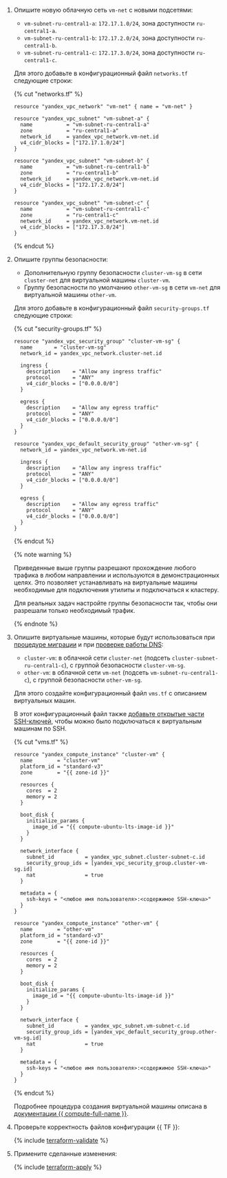 1. Опишите новую облачную сеть `vm-net` с новыми подсетями:

    * `vm-subnet-ru-central1-a`: `172.17.1.0/24`, зона доступности `ru-central1-a`.
    * `vm-subnet-ru-central1-b`: `172.17.2.0/24`, зона доступности `ru-central1-b`.
    * `vm-subnet-ru-central1-c`: `172.17.3.0/24`, зона доступности `ru-central1-c`.

    Для этого добавьте в конфигурационный файл `networks.tf` следующие строки:

    {% cut "networks.tf" %}

    ```hcl
    resource "yandex_vpc_network" "vm-net" { name = "vm-net" }
    
    resource "yandex_vpc_subnet" "vm-subnet-a" {
      name           = "vm-subnet-ru-central1-a"
      zone           = "ru-central1-a"
      network_id     = yandex_vpc_network.vm-net.id
      v4_cidr_blocks = ["172.17.1.0/24"]
    }
    
    resource "yandex_vpc_subnet" "vm-subnet-b" {
      name           = "vm-subnet-ru-central1-b"
      zone           = "ru-central1-b"
      network_id     = yandex_vpc_network.vm-net.id
      v4_cidr_blocks = ["172.17.2.0/24"]
    }
    
    resource "yandex_vpc_subnet" "vm-subnet-c" {
      name           = "vm-subnet-ru-central1-c"
      zone           = "ru-central1-c"
      network_id     = yandex_vpc_network.vm-net.id
      v4_cidr_blocks = ["172.17.3.0/24"]
    }
    ```

    {% endcut %}

1. Опишите группы безопасности:

    * Дополнительную группу безопасности `cluster-vm-sg` в сети `cluster-net` для виртуальной машины `cluster-vm`.
    * Группу безопасности по умолчанию `other-vm-sg` в сети `vm-net` для виртуальной машины `other-vm`.

    Для этого добавьте в конфигурационный файл `security-groups.tf` следующие строки:

    {% cut "security-groups.tf" %}

    ```hcl
    resource "yandex_vpc_security_group" "cluster-vm-sg" {
      name       = "cluster-vm-sg"
      network_id = yandex_vpc_network.cluster-net.id
    
      ingress {
        description    = "Allow any ingress traffic"
        protocol       = "ANY"
        v4_cidr_blocks = ["0.0.0.0/0"]
      }
    
      egress {
        description    = "Allow any egress traffic"
        protocol       = "ANY"
        v4_cidr_blocks = ["0.0.0.0/0"]
      }
    }
    
    resource "yandex_vpc_default_security_group" "other-vm-sg" {
      network_id = yandex_vpc_network.vm-net.id
    
      ingress {
        description    = "Allow any ingress traffic"
        protocol       = "ANY"
        v4_cidr_blocks = ["0.0.0.0/0"]
      }
    
      egress {
        description    = "Allow any egress traffic"
        protocol       = "ANY"
        v4_cidr_blocks = ["0.0.0.0/0"]
      }
    }
    ```

    {% endcut %}

    {% note warning %}

    Приведенные выше группы разрешают прохождение любого трафика в любом направлении и используются в демонстрационных целях. Это позволяет устанавливать на виртуальные машины необходимые для подключения утилиты и подключаться к кластеру.

    Для реальных задач настройте группы безопасности так, чтобы они разрешали только необходимый трафик.

    {% endnote %}

1. Опишите виртуальные машины, которые будут использоваться при [процедуре миграции](#do-actions-for-migration) и при [проверке работы DNS](#check-cluster-availability):

    * `cluster-vm`: в облачной сети `cluster-net` (подсеть `cluster-subnet-ru-central1-c`), с группой безопасности `cluster-vm-sg`.
    * `other-vm`: в облачной сети `vm-net` (подсеть `vm-subnet-ru-central1-c`), с группой безопасности `other-vm-sg`.

    Для этого создайте конфигурационный файл `vms.tf` с описанием виртуальных машин.

        
    В этот конфигурационный файл также [добавьте открытые части SSH-ключей](../../../compute/operations/vm-connect/ssh.md#creating-ssh-keys), чтобы можно было подключаться к виртуальным машинам по SSH.

    {% cut "vms.tf" %}

    ```hcl
    resource "yandex_compute_instance" "cluster-vm" {
      name        = "cluster-vm"
      platform_id = "standard-v3"
      zone        = "{{ zone-id }}"
    
      resources {
        cores  = 2
        memory = 2
      }
    
      boot_disk {
        initialize_params {
          image_id = "{{ compute-ubuntu-lts-image-id }}"
        }
      }
    
      network_interface {
        subnet_id          = yandex_vpc_subnet.cluster-subnet-c.id
        security_group_ids = [yandex_vpc_security_group.cluster-vm-sg.id]
        nat                = true
      }
    
      metadata = {
        ssh-keys = "<любое имя пользователя>:<содержимое SSH-ключа>"
      }
    }
    
    resource "yandex_compute_instance" "other-vm" {
      name        = "other-vm"
      platform_id = "standard-v3"
      zone        = "{{ zone-id }}"
    
      resources {
        cores  = 2
        memory = 2
      }
    
      boot_disk {
        initialize_params {
          image_id = "{{ compute-ubuntu-lts-image-id }}"
        }
      }
    
      network_interface {
        subnet_id          = yandex_vpc_subnet.vm-subnet-c.id
        security_group_ids = [yandex_vpc_default_security_group.other-vm-sg.id]
        nat                = true
      }
    
      metadata = {
        ssh-keys = "<любое имя пользователя>:<содержимое SSH-ключа>"
      }
    }
    ```

    {% endcut %}

        
    Подробнее процедура создания виртуальной машины описана в [документации {{ compute-full-name }}](../../../compute/operations/vm-create/create-linux-vm.md).

1. Проверьте корректность файлов конфигурации {{ TF }}:

    {% include [terraform-validate](../../../_includes/mdb/terraform/validate.md) %}

1. Примените сделанные изменения:

    {% include [terraform-apply](../../../_includes/mdb/terraform/apply.md) %}
